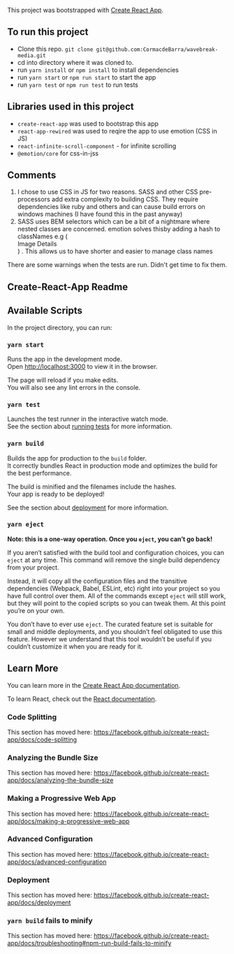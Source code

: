 This project was bootstrapped with [Create React App](https://github.com/facebook/create-react-app).

## To run this project

- Clone this repo. `git clone git@github.com:CormacdeBarra/wavebreak-media.git`
- cd into directory where it was cloned to.
- run `yarn install` or `npm install` to install dependencies
- run `yarn start` or `npm run start` to start the app
- run `yarn test` or `npm run test` to run tests

## Libraries used in this project
- `create-react-app` was used to bootstrap this app
- `react-app-rewired` was used to reqire the app to use emotion (CSS in JS)
- `react-infinite-scroll-component` - for infinite scrolling
- `@emotion/core` for css-in-jss

## Comments
1. I chose to use CSS in JS for two reasons. SASS and other CSS pre-processors add extra complexity to building CSS. They require dependencies like ruby and others and can cause build errors on windows machines (I have found this in the past anyway)
2. SASS uses BEM selectors which can be a bit of a nightmare where nested classes are concerned. emotion solves thisby adding a hash to classNames e.g (<div class="css-js6jah-header">Image Details</div>) . This allows us to have shorter and easier to manage class names

There are some warnings when the tests are run. Didn't get time to fix them.

## Create-React-App Readme

## Available Scripts

In the project directory, you can run:

### `yarn start`

Runs the app in the development mode.<br />
Open [http://localhost:3000](http://localhost:3000) to view it in the browser.

The page will reload if you make edits.<br />
You will also see any lint errors in the console.

### `yarn test`

Launches the test runner in the interactive watch mode.<br />
See the section about [running tests](https://facebook.github.io/create-react-app/docs/running-tests) for more information.

### `yarn build`

Builds the app for production to the `build` folder.<br />
It correctly bundles React in production mode and optimizes the build for the best performance.

The build is minified and the filenames include the hashes.<br />
Your app is ready to be deployed!

See the section about [deployment](https://facebook.github.io/create-react-app/docs/deployment) for more information.

### `yarn eject`

**Note: this is a one-way operation. Once you `eject`, you can’t go back!**

If you aren’t satisfied with the build tool and configuration choices, you can `eject` at any time. This command will remove the single build dependency from your project.

Instead, it will copy all the configuration files and the transitive dependencies (Webpack, Babel, ESLint, etc) right into your project so you have full control over them. All of the commands except `eject` will still work, but they will point to the copied scripts so you can tweak them. At this point you’re on your own.

You don’t have to ever use `eject`. The curated feature set is suitable for small and middle deployments, and you shouldn’t feel obligated to use this feature. However we understand that this tool wouldn’t be useful if you couldn’t customize it when you are ready for it.

## Learn More

You can learn more in the [Create React App documentation](https://facebook.github.io/create-react-app/docs/getting-started).

To learn React, check out the [React documentation](https://reactjs.org/).

### Code Splitting

This section has moved here: https://facebook.github.io/create-react-app/docs/code-splitting

### Analyzing the Bundle Size

This section has moved here: https://facebook.github.io/create-react-app/docs/analyzing-the-bundle-size

### Making a Progressive Web App

This section has moved here: https://facebook.github.io/create-react-app/docs/making-a-progressive-web-app

### Advanced Configuration

This section has moved here: https://facebook.github.io/create-react-app/docs/advanced-configuration

### Deployment

This section has moved here: https://facebook.github.io/create-react-app/docs/deployment

### `yarn build` fails to minify

This section has moved here: https://facebook.github.io/create-react-app/docs/troubleshooting#npm-run-build-fails-to-minify